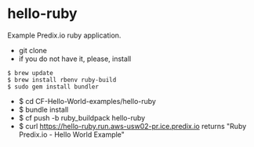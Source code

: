 hello-ruby
===========

Example Predix.io ruby application.

- git clone 
- if you do not have it, please, install

``` 
$ brew update
$ brew install rbenv ruby-build
$ sudo gem install bundler
``` 

- $ cd CF-Hello-World-examples/hello-ruby
- $ bundle install
- $ cf push -b ruby_buildpack hello-ruby
- $ curl https://hello-ruby.run.aws-usw02-pr.ice.predix.io  returns "Ruby Predix.io - Hello World Example"


